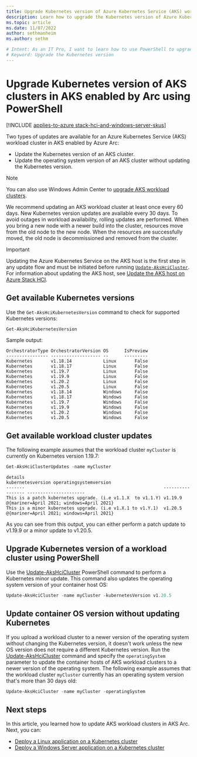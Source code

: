 ```yaml
---
title: Upgrade Kubernetes version of Azure Kubernetes Service (AKS) workload clusters in AKS enabled by Azure Arc using PowerShell
description: Learn how to upgrade the Kubernetes version of Azure Kubernetes Service (AKS) workload clusters in AKS enabled by Azure Arc using PowerShell.
ms.topic: article
ms.date: 11/07/2022
author: sethmanheim
ms.author: sethm 

# Intent: As an IT Pro, I want to learn how to use PowerShell to upgrade the Kubernetes version of AKS workload clusters.
# Keyword: Upgrade the Kubernetes version 
---
```


# Upgrade Kubernetes version of AKS clusters in AKS enabled by Arc using PowerShell

[!INCLUDE [applies-to-azure stack-hci-and-windows-server-skus](includes/aks-hci-applies-to-skus/aks-hybrid-applies-to-azure-stack-hci-windows-server-sku.md)]

Two types of updates are available for an Azure Kubernetes Service (AKS) workload cluster in AKS enabled by Azure Arc:

- Update the Kubernetes version of an AKS cluster.
- Update the operating system version of an AKS cluster without updating the Kubernetes version.

> [!NOTE]
> You can also use Windows Admin Center to [upgrade AKS workload clusters](upgrade-kubernetes.md).

We recommend updating an AKS workload cluster at least once every 60 days. New Kubernetes version updates are available every 30 days. To avoid outages in workload availability, rolling updates are performed. When you bring a new node with a newer build into the cluster, resources move from the old node to the new node. When the resources are successfully moved, the old node is decommissioned and removed from the cluster.

> [!IMPORTANT]
> Updating the Azure Kubernetes Service on the AKS host is the first step in any update flow and must be initiated before running [`Update-AksHciCluster`](./reference/ps/update-akshcicluster.md). For information about updating the AKS host, see [Update the AKS host on Azure Stack HCI](./update-akshci-host-powershell.md).

## Get available Kubernetes versions

Use the `Get-AksHciKubernetesVersion` command to check for supported Kubernetes versions:

```powershell
Get-AksHciKubernetesVersion
```

Sample output:

```output
OrchestratorType OrchestratorVersion OS      IsPreview
---------------- ------------------- --      ---------
Kubernetes       v1.18.14            Linux       False
Kubernetes       v1.18.17            Linux       False
Kubernetes       v1.19.7             Linux       False
Kubernetes       v1.19.9             Linux       False
Kubernetes       v1.20.2             Linux       False
Kubernetes       v1.20.5             Linux       False
Kubernetes       v1.18.14            Windows     False
Kubernetes       v1.18.17            Windows     False
Kubernetes       v1.19.7             Windows     False
Kubernetes       v1.19.9             Windows     False
Kubernetes       v1.20.2             Windows     False
Kubernetes       v1.20.5             Windows     False
```

## Get available workload cluster updates

The following example assumes that the workload cluster `myCluster` is currently on Kubernetes version 1.19.7:

```powershell
Get-AksHciClusterUpdates -name myCluster
```

```output
details                                                     kubernetesversion operatingsystemversion
-------                                                     ----------------- ----------------------
This is a patch kubernetes upgrade. (i.e v1.1.X  to v1.1.Y) v1.19.9           @{mariner=April 2021; windows=April 2021}
This is a minor kubernetes upgrade. (i.e v1.X.1 to v1.Y.1)  v1.20.5           @{mariner=April 2021; windows=April 2021}
```

As you can see from this output, you can either perform a patch update to v1.19.9 or a minor update to v1.20.5.

## Upgrade Kubernetes version of a workload cluster using PowerShell

Use the [Update-AksHciCluster](./reference/ps/update-akshcicluster.md) PowerShell command to perform a Kubernetes minor update. This command also updates the operating system version of your container host OS:

```powershell
Update-AksHciCluster -name myCluster -kubernetesVersion v1.20.5
```

## Update container OS version without updating Kubernetes

If you upload a workload cluster to a newer version of the operating system without changing the Kubernetes version, it doesn't work unless the new OS version does not require a different Kubernetes version. Run the [Update-AksHciCluster](./reference/ps/update-akshcicluster.md) command and specify the `operatingSystem` parameter to update the container hosts of AKS workload clusters to a newer version of the operating system. The following example assumes that the workload cluster `myCluster` currently has an operating system version that's more than 30 days old:

```powershell
Update-AksHciCluster -name myCluster -operatingSystem
```

## Next steps

In this article, you learned how to update AKS workload clusters in AKS Arc. Next, you can:

- [Deploy a Linux application on a Kubernetes cluster](./deploy-linux-application.md)
- [Deploy a Windows Server application on a Kubernetes cluster](./deploy-windows-application.md)
